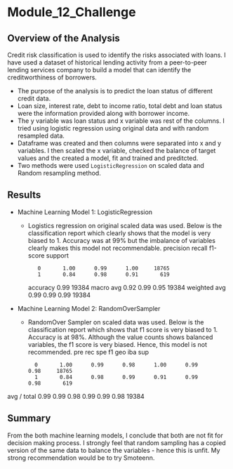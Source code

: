 # Module_12_Challenge

## Overview of the Analysis

Credit risk classification is used to identify the risks associated with loans. I have used a dataset of historical lending activity from a peer-to-peer lending services company to build a model that can identify the creditworthiness of borrowers.

* The purpose of the analysis is to predict the loan status of different credit data.
* Loan size, interest rate, debt to income ratio, total debt and loan status were the information provided along with borrower income.
* The y variable was loan status and x variable was rest of the columns. I tried using logistic regression using original data and with random resampled data.
* Dataframe was created and then columns were separated into x and y variables. I then scaled the x variable, checked the balance of target values and the created a model, fit and trained and preditcted.
* Two methods were used `LogisticRegression` on scaled data and Random resampling method.

## Results

* Machine Learning Model 1: LogisticRegression
  * Logistics regression on original scaled data was used. Below is the classification report which clearly shows that the model is very biased to 1. Accuracy was at 99% but the imbalance of variables clearly makes this model not recommendable.
                precision    recall  f1-score   support

           0       1.00      0.99      1.00     18765
           1       0.84      0.98      0.91       619

    accuracy                           0.99     19384
   macro avg       0.92      0.99      0.95     19384
weighted avg       0.99      0.99      0.99     19384


* Machine Learning Model 2: RandomOverSampler
  * RandomOver Sampler on scaled data was used. Below is the classification report which shows that f1 score is very biased to 1. Accuracy is at 98%. Although the value counts shows balanced variables, the f1 score is very biased. Hence, this model is not recommended.
                   pre       rec       spe        f1       geo       iba       sup

          0       1.00      0.99      0.98      1.00      0.99      0.98     18765
          1       0.84      0.98      0.99      0.91      0.99      0.98       619

avg / total       0.99      0.99      0.98      0.99      0.99      0.98     19384



## Summary

From the both machine learning models, I conclude that both are not fit for decision making process. I strongly feel that random sampling has a copied version of the same data to balance the variables - hence this is unfit.
My strong recommendation would be to try Smoteenn.


